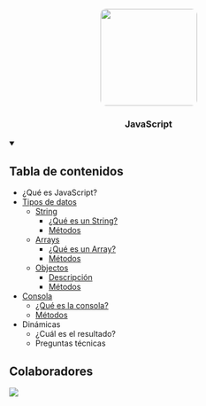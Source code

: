 <div align="center">
   <br/>
    <img src="https://github.com/user-attachments/assets/2ec030cc-8d43-4df2-aa76-14b4317d3617" width="175" style="border-radius: 10px;" >
   <h3 align="center">JavaScript</h3>
</div>

<details open>
  <summary>
    <h2>Tabla de contenidos</h2>
  </summary>
  <ul>
     <li>
         ¿Qué es JavaScript?
      </li>
     <li>
        <a href="">Tipos de datos</a>
        <ul>
          <li>
            <a href="https://github.com/MrRedu/JavaScript/tree/main/javascript/string">String</a>
            <ul>
              <li><a href="https://github.com/MrRedu/JavaScript/tree/main/javascript/string#qu%C3%A9-es-un-string-cadena-de-texto">¿Qué es un String?</a></li>
              <li><a href="https://github.com/MrRedu/JavaScript/tree/main/javascript/string/methods">Métodos</a></li>
            </ul>
          </li>
          <li>
            <a href="https://github.com/MrRedu/JavaScript/tree/main/javascript/array">Arrays</a>
            <ul>
              <li><a href="https://github.com/MrRedu/JavaScript/tree/main/javascript/array#qu%C3%A9-es-un-array">¿Qué es un Array?</a></li>
              <li><a href="https://github.com/MrRedu/JavaScript/tree/main/javascript/array/methods">Métodos</a></li>
            </ul>
          </li>
          <li>
            <a href="#">Objectos</a>
            <ul>
              <li><a href="#">Descripción</a></li>
              <li><a href="#">Métodos</a></li>
            </ul>
           </li>
        </ul>
     </li>

   <li>
      <a href="https://github.com/MrRedu/JavaScript/tree/main/javascript/console">Consola</a>
      <ul>
        <li><a href="https://github.com/MrRedu/JavaScript/tree/main/javascript/console#qu%C3%A9-es-la-consola">¿Qué es la consola?</a></li>
        <li><a href="https://github.com/MrRedu/JavaScript/tree/main/javascript/console/methods">Métodos</a></li>
      </ul>
    </li>
      <li>
         Dinámicas
         <ul>
      <li>
         ¿Cuál es el resultado?
      </li>
      <li>
         Preguntas técnicas
      </li>
         </ul>
      </li>
  </ul>
</details>

<h2>Colaboradores</h2>
<div>
  <a href="https://github.com/MrRedu/JavaScript/graphs/contributors">
    <img src="https://contrib.rocks/image?repo=MrRedu/JavaScript" />
  </a> 
</div>
